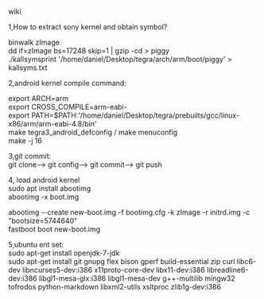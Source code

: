 wiki





1,How to extract sony kernel and obtain symbol?<br />

binwalk zImage<br />
dd if=zImage bs=17248 skip=1 | gzip -cd > piggy<br />
./kallsymsprint '/home/daniel/Desktop/tegra/arch/arm/boot/piggy' > kallsyms.txt<br />


2,android kernel compile command:

export ARCH=arm<br />
export CROSS_COMPILE=arm-eabi-<br />
export PATH=$PATH:'/home/daniel/Desktop/tegra/prebuilts/gcc/linux-x86/arm/arm-eabi-4.8/bin'<br />
make tegra3_android_defconfig  /  make menuconfig<br />
make -j 16<br />

3,git commit:<br />
git clone--> git config--> git commit--> git push<br />

4, load android kernel<br />
sudo apt install abootimg<br />
abootimg -x boot.img<br />

abootimg --create new-boot.img -f bootimg.cfg -k zImage -r initrd.img -c "bootsize=5744640"<br />
fastboot boot new-boot.img <br />

5,ubuntu ent set:<br />
sudo apt-get install openjdk-7-jdk<br />
sudo apt-get install git gnupg flex bison gperf build-essential zip curl libc6-dev libncurses5-dev:i386 x11proto-core-dev libx11-dev:i386 libreadline6-dev:i386 libgl1-mesa-glx:i386 libgl1-mesa-dev g++-multilib mingw32 tofrodos python-markdown libxml2-utils xsltproc zlib1g-dev:i386



